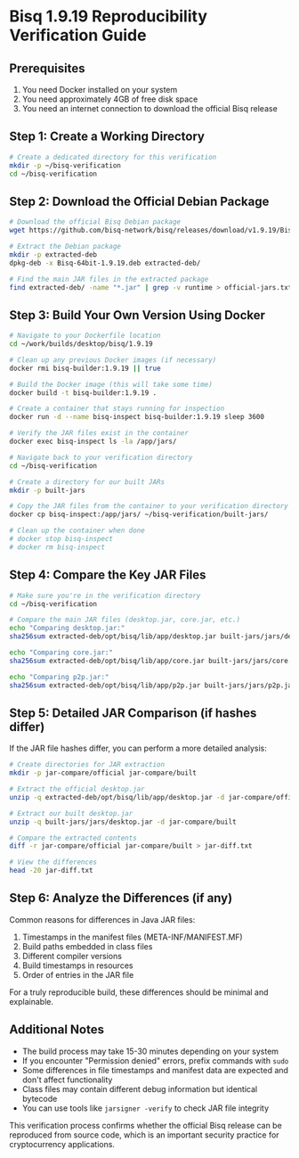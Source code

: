 # Bisq 1.9.19 Reproducibility Verification Guide

## Prerequisites

1. You need Docker installed on your system
2. You need approximately 4GB of free disk space
3. You need an internet connection to download the official Bisq release

## Step 1: Create a Working Directory

```bash
# Create a dedicated directory for this verification
mkdir -p ~/bisq-verification
cd ~/bisq-verification
```

## Step 2: Download the Official Debian Package

```bash
# Download the official Bisq Debian package
wget https://github.com/bisq-network/bisq/releases/download/v1.9.19/Bisq-64bit-1.9.19.deb

# Extract the Debian package
mkdir -p extracted-deb
dpkg-deb -x Bisq-64bit-1.9.19.deb extracted-deb/

# Find the main JAR files in the extracted package
find extracted-deb/ -name "*.jar" | grep -v runtime > official-jars.txt
```

## Step 3: Build Your Own Version Using Docker

```bash
# Navigate to your Dockerfile location
cd ~/work/builds/desktop/bisq/1.9.19

# Clean up any previous Docker images (if necessary)
docker rmi bisq-builder:1.9.19 || true

# Build the Docker image (this will take some time)
docker build -t bisq-builder:1.9.19 .

# Create a container that stays running for inspection
docker run -d --name bisq-inspect bisq-builder:1.9.19 sleep 3600

# Verify the JAR files exist in the container
docker exec bisq-inspect ls -la /app/jars/

# Navigate back to your verification directory
cd ~/bisq-verification

# Create a directory for our built JARs
mkdir -p built-jars

# Copy the JAR files from the container to your verification directory
docker cp bisq-inspect:/app/jars/ ~/bisq-verification/built-jars/

# Clean up the container when done
# docker stop bisq-inspect
# docker rm bisq-inspect
```

## Step 4: Compare the Key JAR Files

```bash
# Make sure you're in the verification directory
cd ~/bisq-verification

# Compare the main JAR files (desktop.jar, core.jar, etc.)
echo "Comparing desktop.jar:"
sha256sum extracted-deb/opt/bisq/lib/app/desktop.jar built-jars/jars/desktop.jar

echo "Comparing core.jar:"
sha256sum extracted-deb/opt/bisq/lib/app/core.jar built-jars/jars/core.jar

echo "Comparing p2p.jar:"
sha256sum extracted-deb/opt/bisq/lib/app/p2p.jar built-jars/jars/p2p.jar
```

## Step 5: Detailed JAR Comparison (if hashes differ)

If the JAR file hashes differ, you can perform a more detailed analysis:

```bash
# Create directories for JAR extraction
mkdir -p jar-compare/official jar-compare/built

# Extract the official desktop.jar
unzip -q extracted-deb/opt/bisq/lib/app/desktop.jar -d jar-compare/official

# Extract our built desktop.jar
unzip -q built-jars/jars/desktop.jar -d jar-compare/built

# Compare the extracted contents
diff -r jar-compare/official jar-compare/built > jar-diff.txt

# View the differences
head -20 jar-diff.txt
```

## Step 6: Analyze the Differences (if any)

Common reasons for differences in Java JAR files:
1. Timestamps in the manifest files (META-INF/MANIFEST.MF)
2. Build paths embedded in class files
3. Different compiler versions
4. Build timestamps in resources
5. Order of entries in the JAR file

For a truly reproducible build, these differences should be minimal and explainable.

## Additional Notes

- The build process may take 15-30 minutes depending on your system
- If you encounter "Permission denied" errors, prefix commands with `sudo`
- Some differences in file timestamps and manifest data are expected and don't affect functionality
- Class files may contain different debug information but identical bytecode
- You can use tools like `jarsigner -verify` to check JAR file integrity

This verification process confirms whether the official Bisq release can be reproduced from source code, which is an important security practice for cryptocurrency applications.
